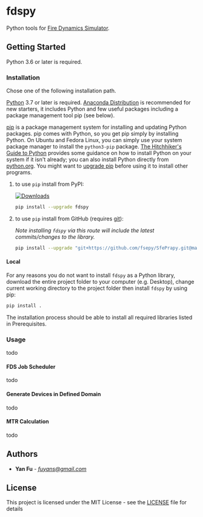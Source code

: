 # fdspy

Python tools for [Fire Dynamics Simulator](https://github.com/firemodels/fds).

## Getting Started

Python 3.6 or later is required.

### Installation

Chose one of the following installation path.

[Python](https://www.python.org/downloads/) 3.7 or later is required. [Anaconda Distribution](https://www.anaconda.com/distribution/#download-section) is recommended for new starters, it includes Python and few useful packages including a package management tool pip (see below).

[pip](https://pypi.org/) is a package management system for installing and updating Python packages. pip comes with Python, so you get pip simply by installing Python. On Ubuntu and Fedora Linux, you can simply use your system package manager to install the `python3-pip` package. [The Hitchhiker's Guide to Python](https://docs.python-guide.org/starting/installation/) provides some guidance on how to install Python on your system if it isn't already; you can also install Python directly from [python.org](https://www.python.org/getit/). You might want to [upgrade pip](https://pip.pypa.io/en/stable/installing/) before using it to install other programs.

1. to use `pip` install from PyPI:

    [![Downloads](https://pepy.tech/badge/fdspy)](https://pepy.tech/project/fdspy)

    ```sh
    pip install --upgrade fdspy
    ```

2. to use `pip` install from GitHub (requires [git](https://git-scm.com/downloads)):  

    *Note installing `fdspy` via this route will include the latest commits/changes to the library.*  

    ```sh
    pip install --upgrade "git+https://github.com/fsepy/SfePrapy.git@master"
    ```

#### Local
For any reasons you do not want to install `fdspy` as a Python library, download the entire project folder to your computer (e.g. Desktop), change current working directory to the project folder then install `fdspy` by using pip:

```bash
pip install .
```

The installation process should be able to install all required libraries listed in Prerequisites.

### Usage

todo

#### FDS Job Scheduler

todo

#### Generate Devices in Defined Domain

todo

#### MTR Calculation

todo

## Authors

* **Yan Fu** - *fuyans@gmail.com*

## License

This project is licensed under the MIT License - see the [LICENSE](LICENSE) file for details

